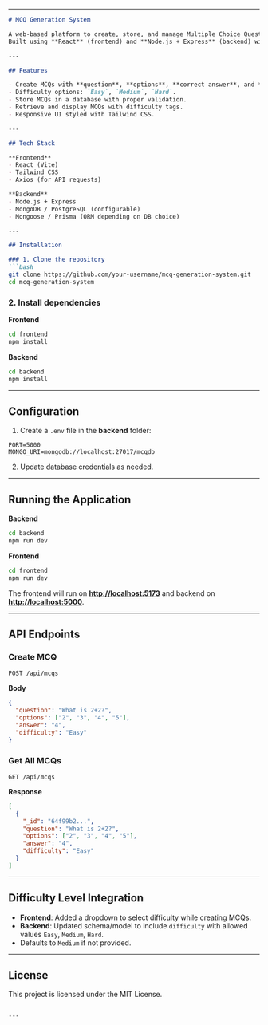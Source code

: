 

---

````markdown
# MCQ Generation System

A web-based platform to create, store, and manage Multiple Choice Questions (MCQs) with difficulty levels.  
Built using **React** (frontend) and **Node.js + Express** (backend) with a database (MongoDB/PostgreSQL).

---

## Features

- Create MCQs with **question**, **options**, **correct answer**, and **difficulty level**.
- Difficulty options: `Easy`, `Medium`, `Hard`.
- Store MCQs in a database with proper validation.
- Retrieve and display MCQs with difficulty tags.
- Responsive UI styled with Tailwind CSS.

---

## Tech Stack

**Frontend**
- React (Vite)
- Tailwind CSS
- Axios (for API requests)

**Backend**
- Node.js + Express
- MongoDB / PostgreSQL (configurable)
- Mongoose / Prisma (ORM depending on DB choice)

---

## Installation

### 1. Clone the repository
```bash
git clone https://github.com/your-username/mcq-generation-system.git
cd mcq-generation-system
````

### 2. Install dependencies

**Frontend**

```bash
cd frontend
npm install
```

**Backend**

```bash
cd backend
npm install
```

---

## Configuration

1. Create a `.env` file in the **backend** folder:

```env
PORT=5000
MONGO_URI=mongodb://localhost:27017/mcqdb
```

2. Update database credentials as needed.

---

## Running the Application

**Backend**

```bash
cd backend
npm run dev
```

**Frontend**

```bash
cd frontend
npm run dev
```

The frontend will run on **[http://localhost:5173](http://localhost:5173)** and backend on **[http://localhost:5000](http://localhost:5000)**.

---

## API Endpoints

### Create MCQ

```
POST /api/mcqs
```

**Body**

```json
{
  "question": "What is 2+2?",
  "options": ["2", "3", "4", "5"],
  "answer": "4",
  "difficulty": "Easy"
}
```

### Get All MCQs

```
GET /api/mcqs
```

**Response**

```json
[
  {
    "_id": "64f99b2...",
    "question": "What is 2+2?",
    "options": ["2", "3", "4", "5"],
    "answer": "4",
    "difficulty": "Easy"
  }
]
```

---

## Difficulty Level Integration

* **Frontend**: Added a dropdown to select difficulty while creating MCQs.
* **Backend**: Updated schema/model to include `difficulty` with allowed values `Easy`, `Medium`, `Hard`.
* Defaults to `Medium` if not provided.

---

## License

This project is licensed under the MIT License.

```

---

```
